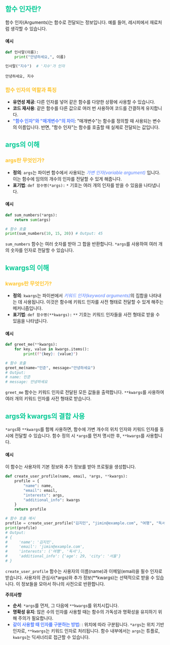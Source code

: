 

## <span style = "color: #04CA96">**함수 인자란?**

함수 인자(Arguments)는 함수로 전달되는 정보입니다. 예를 들어, 레시피에서 재료처럼 생각할 수 있습니다. 
  
#### **예시**
```python
def 인사말(이름):
    print("안녕하세요,", 이름)

인사말("지수")  # '지수'가 인자
```


```
안녕하세요, 지수
```

### <span style = "color: #FFC530"> **함수 인자의 역할과 특징**

- **유연성 제공**: 다른 인자를 넣어 같은 함수를 다양한 상황에 사용할 수 있습니다.
- **코드 재사용**: 같은 함수를 다른 값으로 여러 번 사용하여 코드를 간결하게 유지합니다.
 - <span style = "color: #557FFF">**"함수 인자"와 "매개변수"의 차이**</span>: "매개변수"는 함수를 정의할 때 사용되는 변수의 이름입니다. 반면, "함수 인자"는 함수를 호출할 때 실제로 전달되는 값입니다.



## <span style = "color: #04CA96">args의 이해

### <span style = "color: #FFC530">**args란 무엇인가?**

  - **정의**: `args`는 파이썬 함수에서 사용되는 <span style = "color: #557FFF">*가변 인자(variable argument)* </span>입니다. 이는 함수에 임의의 개수의 인자를 전달할 수 있게 해줍니다. 
- **표기법**: `def 함수명(*args):`
  `*` 기호는 여러 개의 인자를 받을 수 있음을 나타냅니다.



#### 예시

```python
def sum_numbers(*args):
    return sum(args)

# 함수 호출
print(sum_numbers(10, 15, 20)) # Output: 45
```

`sum_numbers` 함수는 여러 숫자를 받아 그 합을 반환합니다. `*args`를 사용하여 여러 개의 숫자를 인자로 전달할 수 있습니다.



## <span style = "color: #04CA96"> kwargs의 이해

### <span style = "color: #FFC530">**kwargs란 무엇인가?**

  - **정의**: `kwargs`는 파이썬에서 <span style = "color: #557FFF">*키워드 인자(keyword arguments)*</span>의 집합을 나타내는 데 사용됩니다. 이것은 함수에 키워드 인자를 사전 형태로 전달할 수 있게 해주는 메커니즘입니다.
- **표기법**: `def 함수명(**kwargs):`
  `**` 기호는 키워드 인자들을 사전 형태로 받을 수 있음을 나타냅니다.

#### 예시

```python
def greet_me(**kwargs):
    for key, value in kwargs.items():
        print(f"{key}: {value}")

# 함수 호출
greet_me(name="민준", message="안녕하세요") 
# Output: 
# name: 민준
# message: 안녕하세요
```

`greet_me` 함수는 키워드 인자로 전달된 모든 값들을 출력합니다. `**kwargs`를 사용하여 여러 개의 키워드 인자를 사전 형태로 받습니다.



## <span style = "color: #04CA96"> args와 kwargs의 결합 사용



`*args`와 `**kwargs`를 함께 사용하면, 함수에 가변 개수의 위치 인자와 키워드 인자를 동시에 전달할 수 있습니다. 함수 정의 시 `*args`를 먼저 명시한 후, `**kwargs`를 사용합니다.



#### 예시 

이 함수는 사용자의 기본 정보와 추가 정보를 받아 프로필을 생성합니다.


```python
def create_user_profile(name, email, *args, **kwargs):
    profile = {
        "name": name,
        "email": email,
        "interests": args,
        "additional_info": kwargs
    }
    return profile

# 함수 호출 예시
profile = create_user_profile("김지민", "jimin@example.com", "여행", "독서", age=29, city="서울")
print(profile)
# Output:
# {
#     'name': '김지민',
#     'email': 'jimin@example.com',
#     'interests': ('여행', '독서'),
#     'additional_info': {'age': 29, 'city': '서울'}
# }

```

`create_user_profile` 함수는 사용자의 이름(name)과 이메일(email)을 필수 인자로 받습니다. 사용자의 관심사(*args)와 추가 정보(**kwargs)는 선택적으로 받을 수 있습니다. 이 정보들을 모아서 하나의 사전으로 반환합니다.


**주의사항**

- **순서**: `*args`를 먼저, 그 다음에 `**kwargs`를 위치시킵니다.
- **명확성 유지**: 많은 수의 인자를 사용할 때는 함수의 가독성과 명확성을 유지하기 위해 주의가 필요합니다.
 - <span style = "color: #557FFF">**같이 사용할 때 인자를 구분하는 방법**</span>: : 위치에 따라 구분됩니다. `*args`는 위치 기반 인자로, `**kwargs`는 키워드 인자로 처리됩니다. 함수 내부에서는 `args`는 튜플로, `kwargs`는 딕셔너리로 접근할 수 있습니다.

